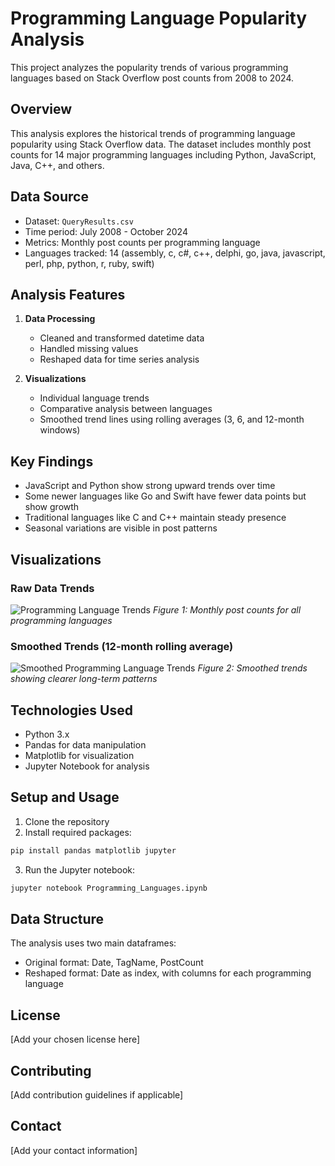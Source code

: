 # Programming Language Popularity Analysis

This project analyzes the popularity trends of various programming languages based on Stack Overflow post counts from 2008 to 2024.

## Overview

This analysis explores the historical trends of programming language popularity using Stack Overflow data. The dataset includes monthly post counts for 14 major programming languages including Python, JavaScript, Java, C++, and others.

## Data Source

- Dataset: `QueryResults.csv`
- Time period: July 2008 - October 2024
- Metrics: Monthly post counts per programming language
- Languages tracked: 14 (assembly, c, c#, c++, delphi, go, java, javascript, perl, php, python, r, ruby, swift)

## Analysis Features

1. **Data Processing**
   - Cleaned and transformed datetime data
   - Handled missing values
   - Reshaped data for time series analysis

2. **Visualizations**
   - Individual language trends
   - Comparative analysis between languages
   - Smoothed trend lines using rolling averages (3, 6, and 12-month windows)

## Key Findings

- JavaScript and Python show strong upward trends over time
- Some newer languages like Go and Swift have fewer data points but show growth
- Traditional languages like C and C++ maintain steady presence
- Seasonal variations are visible in post patterns

## Visualizations

### Raw Data Trends
![Programming Language Trends](path_to_raw_trends.png)
*Figure 1: Monthly post counts for all programming languages*

### Smoothed Trends (12-month rolling average)
![Smoothed Programming Language Trends](path_to_smoothed_trends.png)
*Figure 2: Smoothed trends showing clearer long-term patterns*

## Technologies Used

- Python 3.x
- Pandas for data manipulation
- Matplotlib for visualization
- Jupyter Notebook for analysis

## Setup and Usage

1. Clone the repository
2. Install required packages:

```bash
pip install pandas matplotlib jupyter
```
3. Run the Jupyter notebook:
```bash
jupyter notebook Programming_Languages.ipynb
```

## Data Structure

The analysis uses two main dataframes:
- Original format: Date, TagName, PostCount
- Reshaped format: Date as index, with columns for each programming language

## License

[Add your chosen license here]

## Contributing

[Add contribution guidelines if applicable]

## Contact

[Add your contact information]
```


